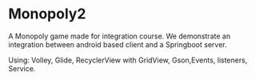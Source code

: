 # Monopoly2
A Monopoly game made for integration course.
We demonstrate an integration between android based client and a Springboot server.

Using: Volley, Glide, RecyclerView with GridView, Gson,Events, listeners, Service.
